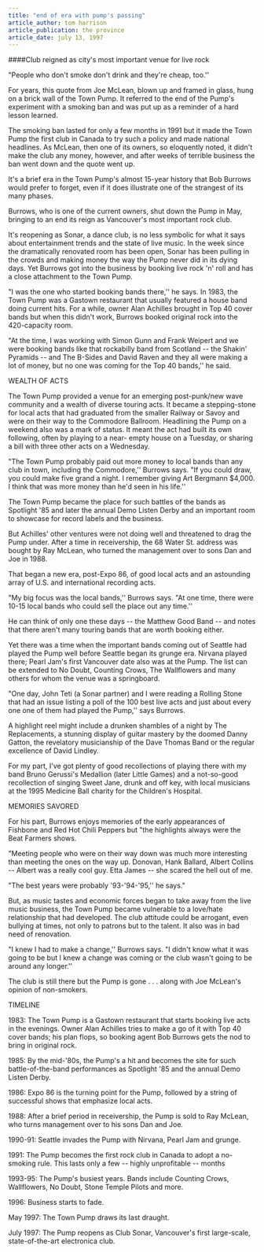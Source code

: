 ```yaml
---
title: "end of era with pump's passing"
article_author: tom harrison
article_publication: the province
article_date: july 13, 1997
---
```

####Club reigned as city's most important venue for live rock

"People who don't smoke don't drink and they're cheap, too.''

For years, this quote from Joe McLean, blown up and framed in glass, hung on a brick wall of the Town Pump. It referred to the end of the Pump's experiment with a smoking ban and was put up as a reminder of a hard lesson learned.

The smoking ban lasted for only a few months in 1991 but it made the Town Pump the first club in Canada to try such a policy and made national headlines. As McLean, then one of its owners, so eloquently noted, it didn't make the club any money, however, and after weeks of terrible business the ban went down and the quote went up.

It's a brief era in the Town Pump's almost 15-year history that Bob Burrows would prefer to forget, even if it does illustrate one of the strangest of its many phases.

Burrows, who is one of the current owners, shut down the Pump in May, bringing to an end its reign as Vancouver's most important rock club.

It's reopening as Sonar, a dance club, is no less symbolic for what it says about entertainment trends and the state of live music. In the week since the dramatically renovated room has been open, Sonar has been pulling in the crowds and making money the way the Pump never did in its dying days. Yet Burrows got into the business by booking live rock 'n' roll and has a close attachment to the Town Pump.

"I was the one who started booking bands there,'' he says. In 1983, the Town Pump was a Gastown restaurant that usually featured a house band doing current hits. For a while, owner Alan Achilles brought in Top 40 cover bands but when this didn't work, Burrows booked original rock into the 420-capacity room.

"At the time, I was working with Simon Gunn and Frank Weipert and we were booking bands like that rockabilly band from Scotland -- the Shakin' Pyramids -- and The B-Sides and David Raven and they all were making a lot of money, but no one was coming for the Top 40 bands,'' he said.

WEALTH OF ACTS

The Town Pump provided a venue for an emerging post-punk/new wave community and a wealth of diverse touring acts. It became a stepping-stone for local acts that had graduated from the smaller Railway or Savoy and were on their way to the Commodore Ballroom. Headlining the Pump on a weekend also was a mark of status. It meant the act had built its own following, often by playing to a near- empty house on a Tuesday, or sharing a bill with three other acts on a Wednesday.

"The Town Pump probably paid out more money to local bands than any club in town, including the Commodore,'' Burrows says. "If you could draw, you could make five grand a night. I remember giving Art Bergmann $4,000. I think that was more money than he'd seen in his life.''

The Town Pump became the place for such battles of the bands as Spotlight '85 and later the annual Demo Listen Derby and an important room to showcase for record labels and the business.

But Achilles' other ventures were not doing well and threatened to drag the Pump under. After a time in receivership, the 68 Water St. address was bought by Ray McLean, who turned the management over to sons Dan and Joe in 1988.

That began a new era, post-Expo 86, of good local acts and an astounding array of U.S. and international recording acts.

"My big focus was the local bands,'' Burrows says. "At one time, there were 10-15 local bands who could sell the place out any time.''

He can think of only one these days -- the Matthew Good Band -- and notes that there aren't many touring bands that are worth booking either.

Yet there was a time when the important bands coming out of Seattle had played the Pump well before Seattle began its grunge era. Nirvana played there; Pearl Jam's first Vancouver date also was at the Pump. The list can be extended to No Doubt, Counting Crows, The Wallflowers and many others for whom the venue was a springboard.

"One day, John Teti (a Sonar partner) and I were reading a Rolling Stone that had an issue listing a poll of the 100 best live acts and just about every one one of them had played the Pump,'' says Burrows.

A highlight reel might include a drunken shambles of a night by The Replacements, a stunning display of guitar mastery by the doomed Danny Gatton, the revelatory musicianship of the Dave Thomas Band or the regular excellence of David Lindley.

For my part, I've got plenty of good recollections of playing there with my band Bruno Gerussi's Medallion (later Little Games) and a not-so-good recollection of singing Sweet Jane, drunk and off key, with local musicians at the 1995 Medicine Ball charity for the Children's Hospital.

MEMORIES SAVORED

For his part, Burrows enjoys memories of the early appearances of Fishbone and Red Hot Chili Peppers but "the highlights always were the Beat Farmers shows.

"Meeting people who were on their way down was much more interesting than meeting the ones on the way up. Donovan, Hank Ballard, Albert Collins -- Albert was a really cool guy. Etta James -- she scared the hell out of me.

"The best years were probably '93-'94-'95,'' he says."

But, as music tastes and economic forces began to take away from the live music business, the Town Pump became vulnerable to a love/hate relationship that had developed. The club attitude could be arrogant, even bullying at times, not only to patrons but to the talent. It also was in bad need of renovation.

"I knew I had to make a change,'' Burrows says. "I didn't know what it was going to be but I knew a change was coming or the club wasn't going to be around any longer.''

The club is still there but the Pump is gone . . . along with Joe McLean's opinion of non-smokers.

TIMELINE

1983: The Town Pump is a Gastown restaurant that starts booking live acts in the evenings. Owner Alan Achilles tries to make a go of it with Top 40 cover bands; his plan flops, so booking agent Bob Burrows gets the nod to bring in original rock.

1985: By the mid-'80s, the Pump's a hit and becomes the site for such battle-of-the-band performances as Spotlight '85 and the annual Demo Listen Derby.

1986: Expo 86 is the turning point for the Pump, followed by a string of successful shows that emphasize local acts.

1988: After a brief period in receivership, the Pump is sold to Ray McLean, who turns management over to his sons Dan and Joe.

1990-91: Seattle invades the Pump with Nirvana, Pearl Jam and grunge.

1991: The Pump becomes the first rock club in Canada to adopt a no-smoking rule. This lasts only a few -- highly unprofitable -- months

1993-95: The Pump's busiest years. Bands include Counting Crows, Wallflowers, No Doubt, Stone Temple Pilots and more.

1996: Business starts to fade.

May 1997: The Town Pump draws its last draught.

July 1997: The Pump reopens as Club Sonar, Vancouver's first large-scale, state-of-the-art electronica club.
